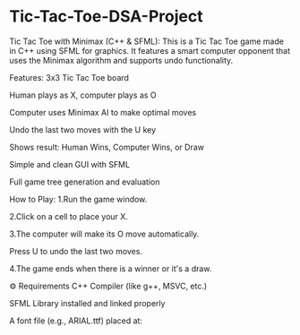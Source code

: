# Tic-Tac-Toe-DSA-Project
Tic Tac Toe with Minimax (C++ & SFML):
This is a Tic Tac Toe game made in C++ using SFML for graphics. It features a smart computer opponent that uses the Minimax algorithm and supports undo functionality.

Features:
3x3 Tic Tac Toe board

Human plays as X, computer plays as O

Computer uses Minimax AI to make optimal moves

Undo the last two moves with the U key

Shows result: Human Wins, Computer Wins, or Draw

Simple and clean GUI with SFML

Full game tree generation and evaluation

How to Play:
1.Run the game window.

2.Click on a cell to place your X.

3.The computer will make its O move automatically.

Press U to undo the last two moves.

4.The game ends when there is a winner or it's a draw.

⚙️ Requirements
C++ Compiler (like g++, MSVC, etc.)

SFML Library installed and linked properly

A font file (e.g., ARIAL.ttf) placed at: